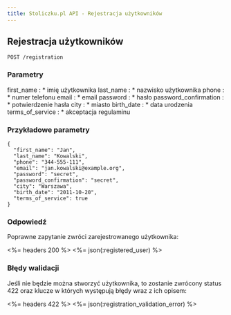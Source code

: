 ```yaml
---
title: Stoliczku.pl API - Rejestracja użytkowników
---
```


## Rejestracja użytkowników

    POST /registration

### Parametry

first_name
: * imię użytkownika
last_name
: * nazwisko użytkownika
phone
: * numer telefonu
email
: * email
password
: * hasło
password_confirmation
: * potwierdzenie hasła
city
: * miasto
birth_date
: * data urodzenia
terms_of_service
: * akceptacja regulaminu

### Przykładowe parametry

    {
      "first_name": "Jan",
      "last_name": "Kowalski",
      "phone": "344-555-111",
      "email": "jan.kowalski@example.org",
      "password": "secret",
      "password_confirmation": "secret",
      "city": "Warszawa",
      "birth_date": "2011-10-20",
      "terms_of_service": true
    }

### Odpowiedź
Poprawne zapytanie zwróci zarejestrowanego użytkownika:

<%= headers 200 %> <%= json(:registered_user) %>

### Błędy walidacji

Jeśli nie będzie można stworzyć użytkownika, to zostanie zwrócony status 422 oraz klucze w których występują błędy wraz z ich opisem:

<%= headers 422 %> <%= json(:registration_validation_error) %>
